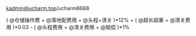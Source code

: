 kadmin@ucharm.top/ucharm6688

( @仓储操作费 + @落地配费用 + @头程+清关 )*12% + ( @超长超重 + @清关费用 )*0.03 - ( @头程费用 + @清关费用 + @赔偿 )\*1%
